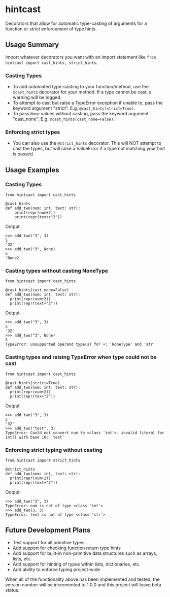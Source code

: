 # hintcast
Decorators that allow for automatic type-casting of arguments for a function or strict enforcement of type hints.

## Usage Summary
Import whatever decorators you want with an import statement like `from hintcast import cast_hints, strict_hints`.

### Casting Types
- To add automated type-casting to your function/method, use the `@cast_hints` decorator for your method. If a type cannot be cast, a warning will be logged.
- To attempt to cast but raise a TypeError exception if unable to, pass the keyword argument "strict". E.g. `@cast_hints(strict=True)`.
- To pass `None` values without casting, pass the keyword argument "cast_none". E.g. `@cast_hints(cast_none=False)`.

### Enforcing strict types
- You can also use the `@strict_hints` decorator. This will NOT attempt to cast the types, but will raise a ValueError if a type not matching your hint is passed.



## Usage Examples
### Casting Types

```
from hintcast import cast_hints

@cast_hints
def add_two(num: int, text: str):
    print(repr(num+2))
    print(repr(text+"2"))
```
Output
```
>>> add_two("3", 3)
5
'32'
>>> add_two("3", None)
5
'None2'
```

### Casting types without casting NoneType
```
from hintcast import cast_hints

@cast_hints(cast_none=False)
def add_two(num: int, text: str):
  print(repr(num+2))
  print(repr(text+"2"))
```
Output
```
>>> add_two("3", 3)
5
'32'
>>> add_two("3", None)
5
TypeError: unsupported operand type(s) for +: 'NoneType' and 'str'
```
### Casting types and raising TypeError when type could not be cast
```
from hintcast import cast_hints

@cast_hints(strict=True)
def add_two(num: int, text: str):
  print(repr(num+2))
  print(repr(tex+"2"))
```
Output
```
>>> add_two("3", 3)
5
'32'
>>> add_two("test", 3)
TypeError: Could not convert num to <class 'int'>. invalid literal for int() with base 10: 'test'
```
### Enforcing strict typing without casting
```
from hintcast import strict_hints

@strict_hints
def add_two(num: int, text: str):
  print(repr(num+2))
  print(repr(text+"2"))
```
Output
```
>>> add_two("3", 3)
TypeError: num is not of type <class 'int'>
>>> add_two(3, 3)
TypeError: text is not of type <class 'str'>
```

## Future Development Plans
- Test support for all primitive types
- Add support for checking function return type hints
- Add support for built-in non-primitive data structures such as arrays, lists, etc.
- Add support for hinting of types within lists, dictionaries, etc.
- Add ability to enforce typing project-wide

When all of the functionality above has been implemented and tested, the version number will be incremented to 1.0.0 and this project will leave beta status.
